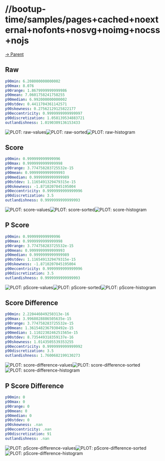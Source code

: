 
# //bootup-time/samples/pages+cached+noexternal+nofonts+nosvg+noimg+nocss+nojs

[→ Parent](../..)


## Raw


```yaml
p90min: 6.208000000000002
p90max: 8.076
p90range: 1.8679999999999986
p90mean: 7.0601758241758255
p90median: 6.992000000000002
p90stdev: 0.4411704361142571
p90skewness: 0.27562129125822177
p90eccentricity: 0.9999999999999997
p90discretization: 1.058139534883721
outlandishness: 1.0190309136153433

```

![PLOT: raw-values](./raw/values.svg)![PLOT: raw-sorted](./raw/sorted.svg)![PLOT: raw-histogram](./raw/histogram.svg)
## Score


```yaml
p90min: 0.999999999999996
p90max: 0.9999999999999998
p90range: 3.774758283725532e-15
p90mean: 0.9999999999999993
p90median: 0.9999999999999989
p90stdev: 1.1165491329479315e-15
p90skewness: -1.8710207045195004
p90eccentricity: 0.9999999999999996
p90discretization: 3.5
outlandishness: 0.9999999999999993

```

![PLOT: score-values](./score/values.svg)![PLOT: score-sorted](./score/sorted.svg)![PLOT: score-histogram](./score/histogram.svg)
## P Score


```yaml
p90min: 0.999999999999996
p90max: 0.9999999999999998
p90range: 3.774758283725532e-15
p90mean: 0.9999999999999993
p90median: 0.9999999999999989
p90stdev: 1.1165491329479315e-15
p90skewness: -1.8710207045195004
p90eccentricity: 0.9999999999999996
p90discretization: 3.5
outlandishness: 0.9999999999999993

```

![PLOT: pScore-values](./pScore/values.svg)![PLOT: pScore-sorted](./pScore/sorted.svg)![PLOT: pScore-histogram](./pScore/histogram.svg)
## Score Difference


```yaml
p90min: 2.220446049250313e-16
p90max: 3.9968028886505635e-15
p90range: 3.774758283725532e-15
p90mean: 1.3615482367930492e-15
p90median: 1.1102230246251565e-15
p90stdev: 8.735449318359137e-16
p90skewness: 1.0143505539353255
p90eccentricity: 0.9999999999999992
p90discretization: 3.5
outlandishness: 1.7600682199130273

```

![PLOT: score-difference-values](./score-difference/values.svg)![PLOT: score-difference-sorted](./score-difference/sorted.svg)![PLOT: score-difference-histogram](./score-difference/histogram.svg)
## P Score Difference


```yaml
p90min: 0
p90max: 0
p90range: 0
p90mean: 0
p90median: 0
p90stdev: 0
p90skewness: .nan
p90eccentricity: .nan
p90discretization: 91
outlandishness: .nan

```

![PLOT: pScore-difference-values](./pScore-difference/values.svg)![PLOT: pScore-difference-sorted](./pScore-difference/sorted.svg)![PLOT: pScore-difference-histogram](./pScore-difference/histogram.svg)